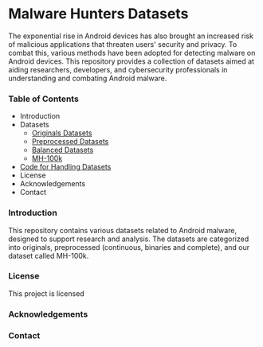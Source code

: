 # Malware Hunters Datasets

The exponential rise in Android devices has also brought an increased risk of malicious applications that threaten users' security and privacy. To combat this, various methods have been adopted for detecting malware on Android devices. This repository provides a collection of datasets aimed at aiding researchers, developers, and cybersecurity professionals in understanding and combating Android malware.

### Table of Contents

- Introduction
- Datasets
  - [Originals Datasets](https://github.com/Malware-Hunter/datasets/tree/main/originais)
  - [Preprocessed Datasets](https://github.com/Malware-Hunter/datasets/tree/main/preprocessed)
  - [Balanced Datasets](https://github.com/Malware-Hunter/datasets/tree/main/balanced)
  - [MH-100k](https://github.com/Malware-Hunter/datasets/tree/main/mh-100k)
- [Code for Handling Datasets](https://github.com/Malware-Hunter/datasets/tree/main/src)  
- License
- Acknowledgements
- Contact
  

### Introduction
This repository contains various datasets related to Android malware, designed to support research and analysis. The datasets are categorized into originals, preprocessed (continuous, binaries and complete), and our dataset called MH-100k.



### License

This project is licensed

### Acknowledgements

### Contact